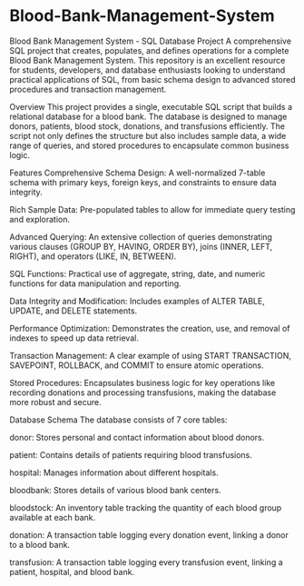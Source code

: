 # Blood-Bank-Management-System
Blood Bank Management System - SQL Database Project
A comprehensive SQL project that creates, populates, and defines operations for a complete Blood Bank Management System. This repository is an excellent resource for students, developers, and database enthusiasts looking to understand practical applications of SQL, from basic schema design to advanced stored procedures and transaction management.

Overview
This project provides a single, executable SQL script that builds a relational database for a blood bank. The database is designed to manage donors, patients, blood stock, donations, and transfusions efficiently. The script not only defines the structure but also includes sample data, a wide range of queries, and stored procedures to encapsulate common business logic.

Features
Comprehensive Schema Design: A well-normalized 7-table schema with primary keys, foreign keys, and constraints to ensure data integrity.

Rich Sample Data: Pre-populated tables to allow for immediate query testing and exploration.

Advanced Querying: An extensive collection of queries demonstrating various clauses (GROUP BY, HAVING, ORDER BY), joins (INNER, LEFT, RIGHT), and operators (LIKE, IN, BETWEEN).

SQL Functions: Practical use of aggregate, string, date, and numeric functions for data manipulation and reporting.

Data Integrity and Modification: Includes examples of ALTER TABLE, UPDATE, and DELETE statements.

Performance Optimization: Demonstrates the creation, use, and removal of indexes to speed up data retrieval.

Transaction Management: A clear example of using START TRANSACTION, SAVEPOINT, ROLLBACK, and COMMIT to ensure atomic operations.

Stored Procedures: Encapsulates business logic for key operations like recording donations and processing transfusions, making the database more robust and secure.

Database Schema
The database consists of 7 core tables:

donor: Stores personal and contact information about blood donors.

patient: Contains details of patients requiring blood transfusions.

hospital: Manages information about different hospitals.

bloodbank: Stores details of various blood bank centers.

bloodstock: An inventory table tracking the quantity of each blood group available at each bank.

donation: A transaction table logging every donation event, linking a donor to a blood bank.

transfusion: A transaction table logging every transfusion event, linking a patient, hospital, and blood bank.
